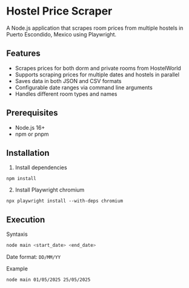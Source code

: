 # Hostel Price Scraper

A Node.js application that scrapes room prices from multiple hostels in Puerto Escondido, Mexico using Playwright.

## Features

- Scrapes prices for both dorm and private rooms from HostelWorld
- Supports scraping prices for multiple dates and hostels in parallel
- Saves data in both JSON and CSV formats
- Configurable date ranges via command line arguments
- Handles different room types and names

## Prerequisites

- Node.js 16+
- npm or pnpm

## Installation
1. Install dependencies
```
npm install
```
2. Install Playwright chromium
```
npx playwright install --with-deps chromium
```

## Execution
Syntaxis
```sh
node main <start_date> <end_date>
```
Date format: `DD/MM/YY`

Example
```sh
node main 01/05/2025 25/05/2025
```
